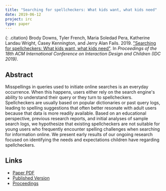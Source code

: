 ```yaml
---
title: "Searching for spellcheckers: What kids want, what kids need"
date: 2019-06-12
project: irc
type: paper
---
```


{: .citation}
Brody Downs, Tyler French, Maria Soledad Pera, Katherine Landau Wright, Casey Kennington, and Jerry Alan Fails. 2019. ["Searching for spellcheckers: What kids want, what kids need"](#). In <cite>Proceedings of the 18th ACM International Conference on Interaction Design and Children (IDC 2019)</cite>.

## Abstract

Misspellings in queries used to initiate online searches is an everyday occurrence. When this happens, users either rely on the search engine's ability to understand their query or they turn to spellcheckers. Spellcheckers are usually based on popular dictionaries or past query logs, leading to spelling suggestions that often better resonate with adult users because that data is more readily available. Based on an educational perspective, previous research reports, and initial analyses of sample search logs, we hypothesize that existing spellcheckers are not suitable for young users who frequently encounter spelling challenges when searching for information online. We present early results of our ongoing research focused on identifying the needs and expectations children have regarding spellcheckers.

## Links

* [Paper PDF](https://scholarworks.boisestate.edu/cgi/viewcontent.cgi?article=1105&context=literacy_facpubs)
* [Published Version](http://idc.acm.org/2019)
* [Proceedings](https://dl.acm.org/citation.cfm?id=3325328)
